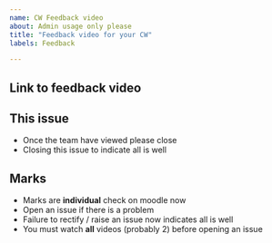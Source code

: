 ```yaml
---
name: CW Feedback video
about: Admin usage only please
title: "Feedback video for your CW"
labels: Feedback

---
```


## Link to feedback video



## This issue

* Once the team have viewed please close
* Closing this issue to indicate all is well

## Marks

* Marks are **individual** check on moodle now
* Open an issue if there is a problem
* Failure to rectify / raise an issue now indicates all is well
* You must watch **all** videos (probably 2) before opening an issue

